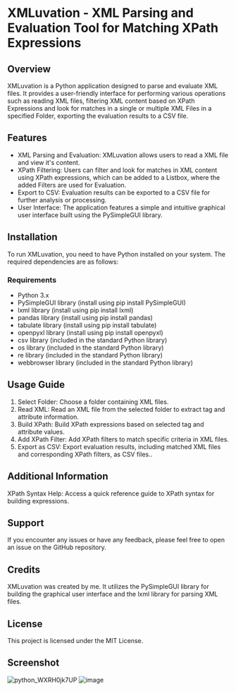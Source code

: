 # XMLuvation - XML Parsing and Evaluation Tool for Matching XPath Expressions

## Overview
XMLuvation is a Python application designed to parse and evaluate XML files. It provides a user-friendly interface for performing various operations such as reading XML files, filtering XML content based on XPath Expressions and look for matches in a single or multiple XML Files in a specified Folder, exporting the evaluation results to a CSV file.

## Features

* XML Parsing and Evaluation: XMLuvation allows users to read a XML file and view it's content.
* XPath Filtering: Users can filter and look for matches in XML content using XPath expressions, which can be added to a Listbox, where the added Filters are used for Evaluation.
* Export to CSV: Evaluation results can be exported to a CSV file for further analysis or processing.
* User Interface: The application features a simple and intuitive graphical user interface built using the PySimpleGUI library.

## Installation
To run XMLuvation, you need to have Python installed on your system. The required dependencies are as follows:

### Requirements

- Python 3.x
- PySimpleGUI library (install using pip install PySimpleGUI)
- lxml library (install using pip install lxml)
- pandas library (install using pip install pandas)
- tabulate library (install using pip install tabulate)
- openpyxl library (install using pip install openpyxl)
- csv library (included in the standard Python library)
- os library (included in the standard Python library)
- re library (included in the standard Python library)
- webbrowser library (included in the standard Python library)

## Usage Guide

1. Select Folder: Choose a folder containing XML files.
2. Read XML: Read an XML file from the selected folder to extract tag and attribute information.
3. Build XPath: Build XPath expressions based on selected tag and attribute values.
4. Add XPath Filter: Add XPath filters to match specific criteria in XML files.
5. Export as CSV: Export evaluation results, including matched XML files and corresponding XPath filters, as CSV files..

## Additional Information
XPath Syntax Help: Access a quick reference guide to XPath syntax for building expressions.

## Support
If you encounter any issues or have any feedback, please feel free to open an issue on the GitHub repository.

## Credits
XMLuvation was created by me. It utilizes the PySimpleGUI library for building the graphical user interface and the lxml library for parsing XML files.

## License
This project is licensed under the MIT License.

## Screenshot
![python_WXRH0jk7UP](https://github.com/zaricj/XMLuvation/assets/93329694/68647ed5-8d5c-4fe4-bad5-59552c37f1e8)
![image](https://github.com/zaricj/XMLuvation/assets/93329694/bbaaad65-2732-4198-bd8a-8b637f73f989)

